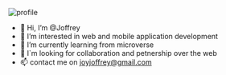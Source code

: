 
![profile](https://user-images.githubusercontent.com/68817603/173179960-f77cb389-4661-4786-972b-022ea5bff939.JPG)

- 👋 Hi, I’m @Joffrey
- 👀 I’m interested in web and mobile application development
- 🌱 I’m currently learning from microverse
- 💞️ I`m looking for collaboration and petnership over the web
- 📫 contact me on [joyjoffrey@gmail.com](joyjoffrey@gmail.com)
 <!--- I`m looking for ........ --->
<!---
JoffreyNK/JoffreyNK is a ✨ special ✨ repository because its `README.md` (this file) appears on your GitHub profile.
You can click the Preview link to take a look at your changes.
--->

